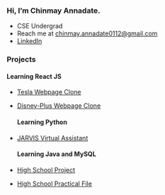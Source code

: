 ### Hi, I’m Chinmay Annadate.
- CSE Undergrad
- Reach me at chinmay.annadate0112@gmail.com
- <a href="https://www.linkedin.com/in/chinmay-annadate-790a0a211/">LinkedIn<a/>

### Projects
#### Learning React JS 
- <a href="https://github.com/chinmay-annadate/tesla-clone">Tesla Webpage Clone<a/>
- <a href="https://github.com/chinmay-annadate/disneyplus-clone">Disney-Plus Webpage Clone<a/>
  
  #### Learning Python
- <a href="https://github.com/chinmay-annadate/JARVIS">JARVIS Virtual Assistant<a/>

  #### Learning Java and MySQL
- <a href="https://github.com/chinmay-annadate/train-tickets-high-school-project">High School Project<a/>
- <a href="https://github.com/chinmay-annadate/practical-file-high-school">High School Practical File<a/>
<!---
chinmay0112/chinmay0112 is a ✨ special ✨ repository because its `README.md` (this file) appears on your GitHub profile.
You can click the Preview link to take a look at your changes.
--->
